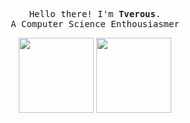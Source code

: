 <p align="center">
  <samp>
    Hello there! I'm <b><a rel="nofollow noopener noreferrer" target="_blank">Tverous</a></b>.
    <br>A Computer Science Enthousiasmer<br>
  </samp>
</p>

<p align="center">
  <img height="120" src="https://github-readme-stats.vercel.app/api/top-langs/?username=Tverous&layout=compact&hide=html&theme=radical&langs_count=10" />
  <img height="120" src="https://github-readme-stats.vercel.app/api?username=Tverous&count_private=true&theme=radical" />
</p>
 

